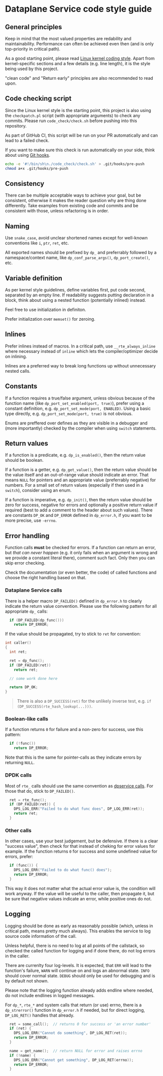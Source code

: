 # Dataplane Service code style guide


## General principles
Keep in mind that the most valued properties are redability and maintainability. Performance can often be achieved even then (and is only top-priority in critical path).

As a good starting point, please read [Linux kernel coding style](https://www.kernel.org/doc/html/v6.0/process/coding-style.html). Apart from kernel-specific sections and a few details (e.g. line length), it is the style being used by this project.

"clean code" and "Return early" principles are also recommended to read upon.


## Code checking script
Since the Linux kernel style is the starting point, this project is also using the `checkpatch.pl` script (with appropriate arguments) to check any commits. Please run `code_check/check.sh` before pushing into this repository.

As part of GitHub CI, this script will be run on your PR automatically and can lead to a failed check.

If you want to make sure this check is run automatically on your side, think about using [Git hooks](https://git-scm.com/book/en/v2/Customizing-Git-Git-Hooks).
```bash
echo -e '#!/bin/sh\n./code_check/check.sh' > .git/hooks/pre-push
chmod a+x .git/hooks/pre-push
```


## Consistency
There can be multiple acceptable ways to achieve your goal, but be consistent, otherwise it makes the reader question why are thing done differently. Take examples from existing code and commits and be consistent with those, unless refactoring is in order.


## Naming
Use `snake_case`, avoid unclear shortened names except for well-known conventions like `i`, `ptr`, `ret`, etc.

All exported names should be prefixed by `dp_` and preferrably followed by a namespace/context name, like `dp_conf_parse_args()`, `dp_port_create()`, etc.


## Variable definition
As per kernel style guidelines, define variables first, put code second, separated by an empty line. If readability suggests putting declaration in a block, think about using a nested function (potentially inlined) instead.

Feel free to use initialization in definiton.

Prefer initialization over `memset()` for zeroing.


## Inlines
Prefer inlines instead of macros. In a critical path, use `__rte_always_inline` where necessary instead of `inline` which lets the compiler/optimizer decide on inlining.

Inlines are a preferred way to break long functions up without unnecessary nested calls.


## Constants
If a function requires a true/false argument, unless obvious because of the function name (like `dp_port_set_enabled(port, true)`), prefer using a constant definition, e.g. `dp_port_set_mode(port, ENABLED)`. Using a basic type directly, e.g. `dp_port_set_mode(port, true)` is not obvious.

Enums are preffered over defines as they are visible in a debugger and (more importantly) checked by the compiler when using `switch` statements.


## Return values
If a function is a predicate, e.g. `dp_is_enabled()`, then the return value should be boolean.

If a function is a getter, e.g. `dp_get_value()`, then the return value should be the value itself and an out-of-range value should indicate an error. That means `NULL` for pointers and an appropriate value (preferrably negative) for numbers. For a small set of return values (especially if then used in a `switch`), consider using an enum.

If a function is imperative, e.g. `dp_init()`, then the return value should be zero for success, negative for errors and optionally a positive return value if required (best to add a comment to the header about such values). There are constants `DP_OK` and `DP_ERROR` defined in `dp_error.h`, if you want to be more precise, use `-errno`.


## Error handling
Function calls **must** be checked for errors. If a function can return an error, but *that can never happen* (e.g. it only fails when an argument is wrong and we provide a constant literal there), comment such fact. Only then you can skip error checking.

Check the documentation (or even better, the code) of called functions and choose the right handling based on that.

### Dataplane Service calls
There is a helper macro `DP_FAILED()` defined in `dp_error.h` to clearly indicate the return value convention. Please use the following pattern for all appropriate `dp_` calls:
```c
  if (DP_FAILED(dp_func()))
    return DP_ERROR;
```
If the value should be propagated, try to stick to `ret` for convention:
```c
int caller()
{
  int ret;

  ret = dp_func();
  if (DP_FAILED(ret))
    return ret;

  // some work done here

  return DP_OK;
}
```
> There is also a `DP_SUCCESS(ret)` for the unlikely inverse test, e.g. `if (DP_SUCCESS(rte_hash_lookup(...)))`.

### Boolean-like calls
If a function returns `0` for failure and a non-zero for success, use this pattern:
```c
  if (!func())
    return DP_ERROR;
```
Note that this is the same for pointer-calls as they indicate errors by returning `NULL`.

### DPDK calls
Most of `rte_` calls should use the same convention as [dpservice calls](#dataplane-service-calls). For those that do, stick to `DP_FAILED()`.
```c
  ret = rte_func();
  if (DP_FAILED(ret)) {
    DPS_LOG_ERR("Failed to do what func does", DP_LOG_ERR(ret));
    return ret;
  }
```

### Other calls
In other cases, use your best judgement, but be defensive. If there is a clear "success value", then check for that instead of cheking for error values for example. If the function returns `0` for success and some undefined value for errors, prefer:
```c
  if (func()) {
    DPS_LOG_ERR("Failed to do what func() does");
    return DP_ERROR;
  }
```
This way it does not matter what the actual error value is, the condition will work anyway. If the value will be useful to the caller, then propagate it, but be sure that negative values indicate an error, while positive ones do not.


## Logging
Logging should be done as early as reasonably possible (which, unless in critical path, means pretty much always). This enables the service to log source code information of the call.

Unless helpful, there is no need to log at all points of the callstack, so checked the called function for logging and if done there, do not log errors in the caller.

There are currenlty four log-levels. It is expected, that `ERR` will lead to the function's failure, `WARN` will continue on and logs an abnormal state. `INFO` should cover normal state. `DEBUG` should only be used for debugging and is by default not shown.

Please note that the logging function already adds endline where needed, do not include endlines in logged messages.

For `dp_*`, `rte_*` and system calls that return (or use) errno, there is a `dp_strerror()` function in `dp_error.h` if needed, but for direct logging, `DP_LOG_RET()` handles that already.
```c
  ret = some_call();  // returns 0 for success or 'an error number'
  if (ret) {
    DPS_LOG_ERR("Cannot do something", DP_LOG_RET(ret));
    return DP_ERROR;
  }

  name = get_name();  // return NULL for error and raises errno
  if (!name) {
    DPS_LOG_ERR("Cannot get something", DP_LOG_RET(errno));
    return DP_ERROR;
  }
```
